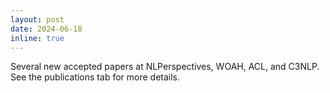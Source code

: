 ```yaml
---
layout: post
date: 2024-06-18
inline: true
---
```


Several new accepted papers at NLPerspectives, WOAH, ACL, and C3NLP. See the publications tab for more details.
